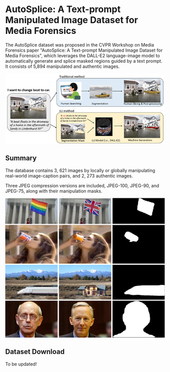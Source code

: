 # AutoSplice: A Text-prompt Manipulated Image Dataset for Media Forensics

The AutoSplice dataset was proposed in the CVPR Workshop on Media Forensics paper "AutoSplice: A Text-prompt Manipulated Image Dataset for Media Forensics", which leverages the DALL-E2 language-image model to automatically generate and splice
masked regions guided by a text prompt. It consists of 5,894 manipulated and authentic images. 

![fig1_compressed-1](Figure/Fig1.png)

## Summary 
The database contains 3, 621 images by locally or globally manipulating real-world image-caption pairs, and 2, 273 authentic images.

Three JPEG compression versions are included, JPEG-100, JPEG-90, and JPEG-75, along with their manipulation masks.

![fig1_compressed-1](Figure/Fig2.png)


## Dataset Download

To be updated!

